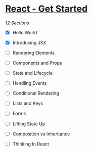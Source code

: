 # [React - Get Started](https://reactjs.org/docs/hello-world.html)

_12 Sections_

 * [X] Hello World
 * [X] Introducing JSX
 * [ ] Rendering Elements
 * [ ] Components and Props
 * [ ] State and Lifecycle

 * [ ] Handling Events
 * [ ] Conditional Rendering
 * [ ] Lists and Keys
 * [ ] Forms
 * [ ] Lifting State Up

 * [ ] Composition vs Inheritance
 * [ ] Thinking In React